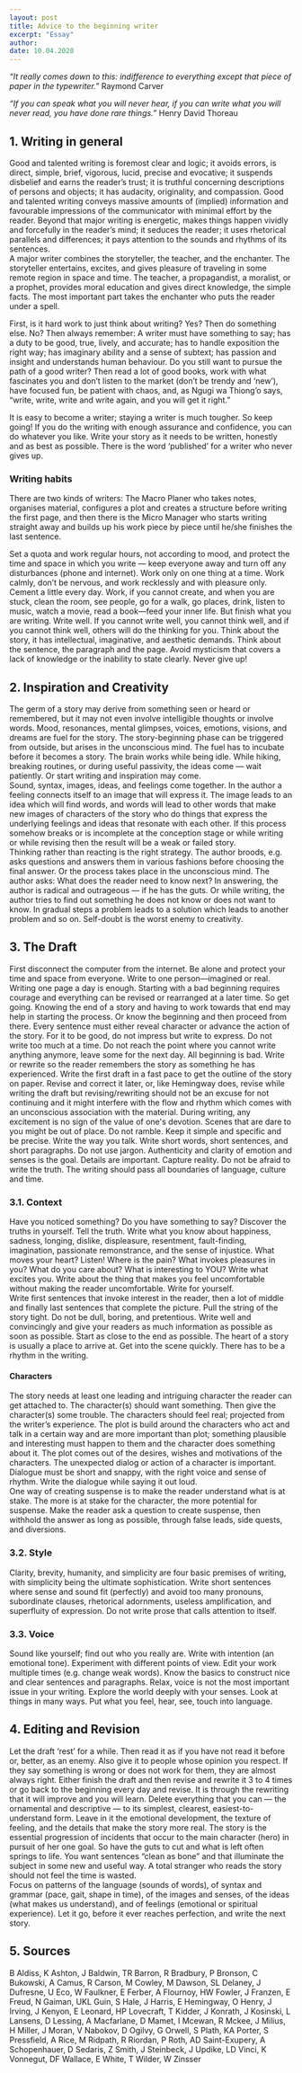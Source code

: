 ```yaml
---
layout: post
title: Advice to the beginning writer
excerpt: "Essay"
author:
date: 10.04.2020
---
```


*“It really comes down to this: indifference to everything except that piece of paper in the typewriter.”* 
Raymond Carver

*“If you can speak what you will never hear, if you can write what you will never read, you have done rare things.”*
Henry David Thoreau

## 1. Writing in general

Good and talented writing is foremost clear and logic; it avoids errors, is direct, simple, brief, vigorous, lucid, precise and evocative; it suspends disbelief and earns the reader’s trust; it is truthful concerning descriptions of persons and objects; it has audacity, originality, and compassion. Good and talented writing conveys massive amounts of (implied) information and favourable impressions of the communicator with minimal effort by the reader. Beyond that major writing is energetic, makes things happen vividly and forcefully in the reader’s mind; it seduces the reader; it uses rhetorical parallels and differences; it pays attention to the sounds and rhythms of its sentences.  
A major writer combines the storyteller, the teacher, and the enchanter. The storyteller entertains, excites, and gives pleasure of traveling in some remote region in space and time. The teacher, a propagandist, a moralist, or a prophet, provides moral education and gives direct knowledge, the simple facts. The most important part takes the enchanter who puts the reader under a spell.

First, is it hard work to just think about writing? Yes? Then do something else. No? Then always remember: A writer must have something to say; has a duty to be good, true, lively, and accurate; has to handle exposition the right way; has imaginary ability and a sense of subtext; has passion and insight and understands human behaviour. Do you still want to pursue the path of a good writer? Then read a lot of good books, work with what fascinates you and don’t listen to the market (don’t be trendy and ‘new’), have focused fun, be patient with chaos, and, as Ngugi wa Thiong’o says, “write, write, write and write again, and you will get it right.”

It is easy to become a writer; staying a writer is much tougher. So keep going! If you do the writing with enough assurance and confidence, you can do whatever you like. Write your story as it needs to be written, honestly and as best as possible. There is the word ‘published’ for a writer who never gives up.

### Writing habits

There are two kinds of writers: The Macro Planer who takes notes, organises material, configures a plot and creates a structure before writing the first page, and then there is the Micro Manager who starts writing straight away and builds up his work piece by piece until he/she finishes the last sentence.

Set a quota and work regular hours, not according to mood, and protect the time and space in which you write — keep everyone away and turn off any disturbances (phone and internet). Work only on one thing at a time. Work calmly, don’t be nervous, and work recklessly and with pleasure only. Cement a little every day. Work, if you cannot create, and when you are stuck, clean the room, see people, go for a walk, go places, drink, listen to music, watch a movie, read a book—feed your inner life. But finish what you are writing. Write well. If you cannot write well, you cannot think well, and if you cannot think well, others will do the thinking for you. Think about the story, it has intellectual, imaginative, and aesthetic demands. Think about the sentence, the paragraph and the page. Avoid mysticism that covers a lack of knowledge or the inability to state clearly.  Never give up!

## 2. Inspiration and Creativity

The germ of a story may derive from something seen or heard or remembered, but it may not even involve intelligible thoughts or involve words. Mood, resonances, mental glimpses, voices, emotions, visions, and dreams are fuel for the story. The story-beginning phase can be triggered from outside, but arises in the unconscious mind. The fuel has to incubate before it becomes a story. The brain works while being idle. While hiking, breaking routines, or during useful passivity, the ideas come — wait patiently. Or start writing and inspiration may come.  
Sound, syntax, images, ideas, and feelings come together. In the author a feeling connects itself to an image that will express it. The image leads to an idea which will find words, and words will lead to other words that make new images of characters of the story who do things that express the underlying feelings and ideas that resonate with each other. If this process somehow breaks or is incomplete at the conception stage or while writing or while revising then the result will be a weak or failed story.  
Thinking rather than reacting is the right strategy. The author broods, e.g. asks questions and answers them in various fashions before choosing the final answer. Or the process takes place in the unconscious mind. The author asks: What does the reader need to know next? In answering, the author is radical and outrageous — if he has the guts. Or while writing, the author tries to find out something he does not know or does not want to know. In gradual steps a problem leads to a solution which leads to another problem and so on. Self-doubt is the worst enemy to creativity.  

## 3. The Draft

First disconnect the computer from the internet. Be alone and protect your time and space from everyone. Write to one person—imagined or real. Writing one page a day is enough. Starting with a bad beginning requires courage and everything can be revised or rearranged at a later time. So get going. Knowing the end of a story and having to work towards that end may help in starting the process. Or know the beginning and then proceed from there. Every sentence must either reveal character or advance the action of the story. For it to be good, do not impress but write to express. Do not write too much at a time. Do not reach the point where you cannot write anything anymore, leave some for the next day. All beginning is bad. Write or rewrite so the reader remembers the story as something he has experienced. Write the first draft in a fast pace to get the outline of the story on paper. Revise and correct it later, or, like Hemingway does, revise while writing the draft but revising/rewriting should not be an excuse for not continuing and it might interfere with the flow and rhythm which comes with an unconscious association with the material. During writing, any excitement is no sign of the value of one's devotion. Scenes that are dare to you might be out of place. Do not ramble. Keep it simple and specific and be precise. Write the way you talk. Write short words, short sentences, and short paragraphs. Do not use jargon. Authenticity and clarity of emotion and senses is the goal. Details are important. Capture reality. Do not be afraid to write the truth. The writing should pass all boundaries of language, culture and time.

### 3.1. Context

Have you noticed something? Do you have something to say? Discover the truths in yourself. Tell the truth. Write what you know about happiness, sadness, longing, dislike, displeasure, resentment, fault-finding, imagination, passionate remonstrance, and the sense of injustice. What moves your heart? Listen! Where is the pain? What invokes pleasures in you? What do you care about? What is interesting to YOU? Write what excites you. Write about the thing that makes you feel uncomfortable without making the reader uncomfortable. Write for yourself.  
Write first sentences that invoke interest in the reader, then a lot of middle and finally last sentences that complete the picture. Pull the string of the story tight. Do not be dull, boring, and pretentious. Write well and convincingly and give your readers as much information as possible as soon as possible. Start as close to the end as possible. The heart of a story is usually a place to arrive at. Get into the scene quickly. There has to be a rhythm in the writing.

#### Characters

The story needs at least one leading and intriguing character the reader can get attached to. The character(s) should want something. Then give the character(s) some trouble. The characters should feel real; projected from the writer’s experience. The plot is build around the characters who act and talk in a certain way and are more important than plot; something plausible and interesting must happen to them and the character does something about it. The plot comes out of the desires, wishes and motivations of the characters. The unexpected dialog or action of a character is important. Dialogue must be short and snappy, with the right voice and sense of rhythm. Write the dialogue while saying it out loud.  
One way of creating suspense is to make the reader understand what is at stake. The more is at stake for the character, the more potential for suspense. Make the reader ask a question to create suspense, then withhold the answer as long as possible, through false leads, side quests, and diversions.

### 3.2. Style

Clarity, brevity, humanity, and simplicity are four basic premises of writing, with simplicity being the ultimate sophistication. Write short sentences where sense and sound fit (perfectly) and avoid too many pronouns, subordinate clauses, rhetorical adornments, useless amplification, and superfluity of expression. Do not write prose that calls attention to itself.

### 3.3. Voice

Sound like yourself; find out who you really are. Write with intention (an emotional tone). Experiment with different points of view. Edit your work multiple times (e.g. change weak words). Know the basics to construct nice and clear sentences and paragraphs. Relax, voice is not the most important issue in your writing. Explore the world deeply with your senses. Look at things in many ways. Put what you feel, hear, see, touch into language.

## 4. Editing and Revision

Let the draft ‘rest’ for a while. Then read it as if you have not read it before or, better, as an enemy. Also give it to people whose opinion you respect. If they say something is wrong or does not work for them, they are almost always right. Either finish the draft and then revise and rewrite it 3 to 4 times or go back to the beginning every day and revise. It is through the rewriting that it will improve and you will learn. Delete everything that you can — the ornamental and descriptive — to its simplest, clearest, easiest-to-understand form. Leave in it the emotional development, the texture of feeling, and the details that make the story more real. The story is the essential progression of incidents that occur to the main character (hero) in pursuit of her one goal. So have the guts to cut and what is left often springs to life. You want sentences “clean as bone” and that illuminate the subject in some new and useful way. A total stranger who reads the story should not feel the time is wasted.  
Focus on patterns of the language (sounds of words), of syntax and grammar (pace, gait, shape in time), of the images and senses, of the ideas (what makes us understand), and of feelings (emotional or spiritual experience). Let it go, before it ever reaches perfection, and write the next story.

## 5. Sources

B Aldiss, K Ashton, J Baldwin, TR Barron, R Bradbury, P Bronson, C Bukowski, A Camus, R Carson, M Cowley, M Dawson, SL Delaney, J Dufresne, U Eco, W Faulkner, E Ferber, A Flournoy, HW Fowler, J Franzen, E Freud, N Gaiman, UKL Guin, S Hale, J Harris, E Hemingway, O Henry, J Irving, J Kenyon, E Leonard, HP Lovecraft, T Kidder, J Konrath, J Kosinski, L Lansens, D Lessing, A Macfarlane, D Mamet, I Mcewan, R Mckee, J Milius, H Miller, J Moran, V Nabokov, D Ogilvy, G Orwell, S Plath, KA Porter, S Pressfield, A Rice, M Ridpath, R Riordan, P Roth, AD Saint-Exupery, A Schopenhauer, D Sedaris, Z Smith, J Steinbeck, J Updike, LD Vinci, K Vonnegut, DF Wallace, E White, T Wilder, W Zinsser